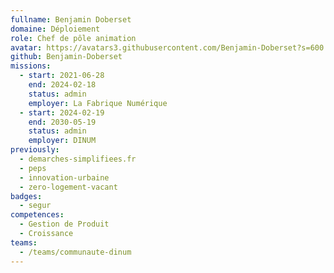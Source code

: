 ```yaml
---
fullname: Benjamin Doberset
domaine: Déploiement
role: Chef de pôle animation
avatar: https://avatars3.githubusercontent.com/Benjamin-Doberset?s=600
github: Benjamin-Doberset
missions:
  - start: 2021-06-28
    end: 2024-02-18
    status: admin
    employer: La Fabrique Numérique
  - start: 2024-02-19
    end: 2030-05-19
    status: admin
    employer: DINUM
previously:
  - demarches-simplifiees.fr
  - peps
  - innovation-urbaine
  - zero-logement-vacant
badges:
  - segur
competences:
  - Gestion de Produit
  - Croissance
teams:
  - /teams/communaute-dinum
---
```

